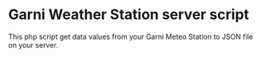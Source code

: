 # Garni Weather Station server script
This php script get data values from your Garni Meteo Station to JSON file on your server.
